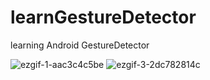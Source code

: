 # learnGestureDetector
 learning Android GestureDetector

 
![ezgif-1-aac3c4c5be](https://github.com/robin0512/learnGestureDetector/assets/53432684/5124facb-1b61-44ae-9535-54a29e04b320)
![ezgif-3-2dc782814c](https://github.com/robin0512/learnGestureDetector/assets/53432684/89ebc7f1-0d9c-4894-855d-015324af4e05)
